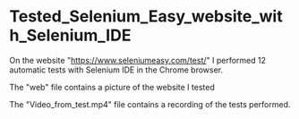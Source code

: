 # Tested_Selenium_Easy_website_with_Selenium_IDE

On the website "https://www.seleniumeasy.com/test/" I performed 12 automatic tests with Selenium IDE in the Chrome browser.

The "web" file contains a picture of the website I tested 

The "Video_from_test.mp4" file contains a recording of the tests performed. 
